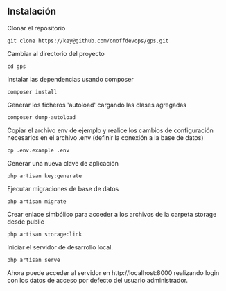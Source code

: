 

## Instalación

Clonar el repositorio

    git clone https://key@github.com/onoffdevops/gps.git

Cambiar al directorio del proyecto

    cd gps

Instalar las dependencias usando composer

    composer install

Generar los ficheros 'autoload' cargando las clases agregadas

	composer dump-autoload


Copiar el archivo env de ejemplo y realice los cambios de configuración necesarios en el archivo .env (definir la conexión a la base de datos)

    cp .env.example .env

Generar una nueva clave de aplicación

    php artisan key:generate


Ejecutar migraciones de base de datos

    php artisan migrate


Crear enlace simbólico para acceder a los archivos de la carpeta storage desde public

	php artisan storage:link

Iniciar el servidor de desarrollo local.

    php artisan serve

Ahora puede acceder al servidor en http://localhost:8000 realizando login con los datos de acceso  por defecto del usuario administrador.
